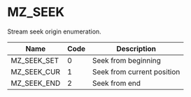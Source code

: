 # MZ_SEEK

Stream seek origin enumeration.

|Name|Code|Description|
|-|-|-|
|MZ_SEEK_SET|0|Seek from beginning|
|MZ_SEEK_CUR|1|Seek from current position|
|MZ_SEEK_END|2|Seek from end|